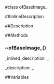 #class ofBaseImage_


<!--
_visible: True_
_advanced: True_
_istemplated: True_
-->

##InlineDescription






##Description





##Methods



### ~ofBaseImage_()

<!--
_syntax: ~ofBaseImage_()_
_name: ~ofBaseImage__
_returns: _
_returns_description: _
_parameters: _
_access: public_
_version_started: 007_
_version_deprecated: _
_summary: _
_constant: False_
_static: False_
_visible: True_
_advanced: False_
-->

_inlined_description: _








_description: _








<!----------------------------------------------------------------------------->

##Variables




